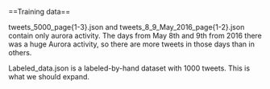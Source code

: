==Training data==

tweets_5000_page{1-3}.json and tweets_8_9_May_2016_page{1-2}.json contain only aurora activity. The days from May 8th and 9th from 2016 there was a huge Aurora activity, so there are more tweets in those days than in others.

Labeled_data.json is a labeled-by-hand dataset with 1000 tweets. This is what we should expand.
